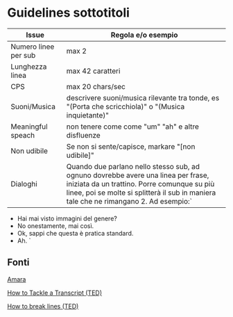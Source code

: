 # Guidelines sottotitoli

Issue | Regola e/o esempio
------|---------------
Numero linee per sub | max 2 
Lunghezza linea      | max 42 caratteri
CPS                  | max 20 chars/sec
Suoni/Musica         | descrivere suoni/musica rilevante tra tonde, es "(Porta che scricchiola)" o  "(Musica inquietante)"
Meaningful speach | non tenere come come "um" "ah" e altre disfluenze
Non udibile | Se non si sente/capisce, markare "[non udibile]"
Dialoghi | Quando due parlano nello stesso sub, ad ognuno dovrebbe avere una linea per frase, iniziata da un trattino. Porre comunque su più linee, poi se molte si splitterà il sub in maniera tale che ne rimangano 2. Ad esempio:` 
- Hai mai visto immagini del genere?
- No onestamente, mai così.
- Ok, sappi che questa è pratica standard.
- Ah.
`

<!-- Minimum duration | Subtitles should be at least 0.7 seconds. -->
<!-- Maximum duration | Split subtitles longer than 7 seconds. -->

<!-- Speaker identification Identify off-screen and unclear speakers in parentheses. -->
<!-- 	ex: (Michael) Wait for me! -->
<!-- 		Foreign language Identify relevant speech in foreign language. -->
<!-- 		ex: (Russian): Thank you. -->


## Fonti

[Amara](https://www.amara.org)

[How to Tackle a Transcript (TED)](https://translations.ted.com/How_to_Tackle_a_Transcript)

[How to break lines (TED)](https://translations.ted.com/How_to_break_lines)
